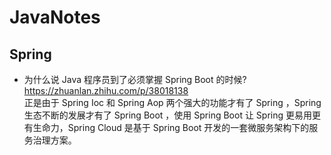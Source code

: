 # JavaNotes
## Spring
- 为什么说 Java 程序员到了必须掌握 Spring Boot 的时候? https://zhuanlan.zhihu.com/p/38018138   
     正是由于 Spring Ioc 和 Spring Aop 两个强大的功能才有了 Spring ，Spring 生态不断的发展才有了 Spring Boot ，使用 Spring Boot 让 Spring 更易用更有生命力，Spring Cloud 是基于 Spring Boot 开发的一套微服务架构下的服务治理方案。
